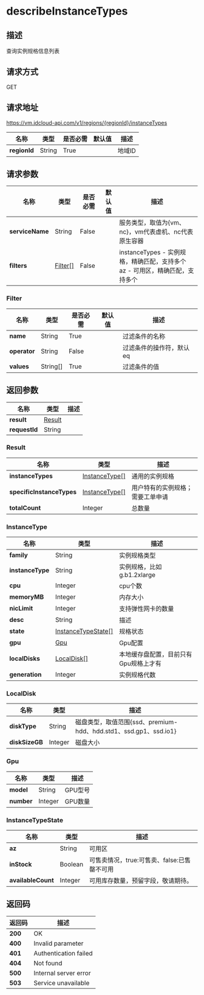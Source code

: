 # describeInstanceTypes


## 描述
查询实例规格信息列表


## 请求方式
GET

## 请求地址
https://vm.jdcloud-api.com/v1/regions/{regionId}/instanceTypes

|名称|类型|是否必需|默认值|描述|
|---|---|---|---|---|
|**regionId**|String|True| |地域ID|

## 请求参数
|名称|类型|是否必需|默认值|描述|
|---|---|---|---|---|
|**serviceName**|String|False| |服务类型，取值为{vm、nc}，vm代表虚机、nc代表原生容器|
|**filters**|[Filter[]](describeinstancetypes#filter)|False| |instanceTypes - 实例规格，精确匹配，支持多个<br>az - 可用区，精确匹配，支持多个<br>|

### <div id="filter">Filter</div>
|名称|类型|是否必需|默认值|描述|
|---|---|---|---|---|
|**name**|String|True| |过滤条件的名称|
|**operator**|String|False| |过滤条件的操作符，默认eq|
|**values**|String[]|True| |过滤条件的值|

## 返回参数
|名称|类型|描述|
|---|---|---|
|**result**|[Result](describeinstancetypes#result)| |
|**requestId**|String| |

### <div id="result">Result</div>
|名称|类型|描述|
|---|---|---|
|**instanceTypes**|[InstanceType[]](describeinstancetypes#instancetype)|通用的实例规格|
|**specificInstanceTypes**|[InstanceType[]](describeinstancetypes#instancetype)|用户特有的实例规格；需要工单申请|
|**totalCount**|Integer|总数量|
### <div id="instancetype">InstanceType</div>
|名称|类型|描述|
|---|---|---|
|**family**|String|实例规格类型|
|**instanceType**|String|实例规格，比如g.b1.2xlarge|
|**cpu**|Integer|cpu个数|
|**memoryMB**|Integer|内存大小|
|**nicLimit**|Integer|支持弹性网卡的数量|
|**desc**|String|描述|
|**state**|[InstanceTypeState[]](describeinstancetypes#instancetypestate)|规格状态|
|**gpu**|[Gpu](describeinstancetypes#gpu)|Gpu配置|
|**localDisks**|[LocalDisk[]](describeinstancetypes#localdisk)| 本地缓存盘配置，目前只有Gpu规格上才有|
|**generation**|Integer|实例规格代数|
### <div id="localdisk">LocalDisk</div>
|名称|类型|描述|
|---|---|---|
|**diskType**|String|磁盘类型，取值范围{ssd、premium-hdd、hdd.std1、ssd.gp1、ssd.io1}|
|**diskSizeGB**|Integer|磁盘大小|
### <div id="gpu">Gpu</div>
|名称|类型|描述|
|---|---|---|
|**model**|String|GPU型号|
|**number**|Integer|GPU数量|
### <div id="instancetypestate">InstanceTypeState</div>
|名称|类型|描述|
|---|---|---|
|**az**|String|可用区|
|**inStock**|Boolean|可售卖情况，true:可售卖、false:已售罄不可用|
|**availableCount**|Integer|可用库存数量，预留字段，敬请期待。|

## 返回码
|返回码|描述|
|---|---|
|**200**|OK|
|**400**|Invalid parameter|
|**401**|Authentication failed|
|**404**|Not found|
|**500**|Internal server error|
|**503**|Service unavailable|
